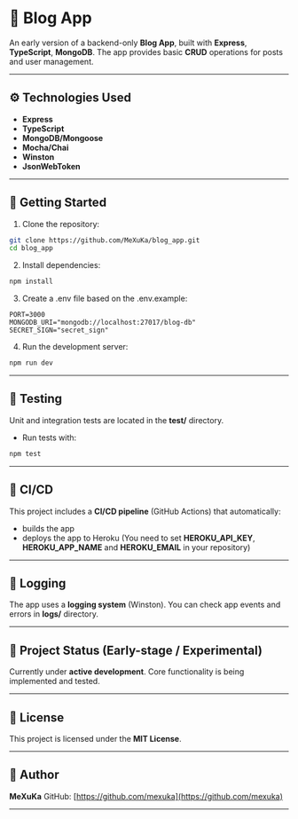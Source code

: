 # 📝 Blog App

An early version of a backend-only **Blog App**, built with **Express**, **TypeScript**, **MongoDB**. The app provides basic **CRUD** operations for posts and user management.

---

## ⚙️ Technologies Used

- **Express**
- **TypeScript**
- **MongoDB/Mongoose**
- **Mocha/Chai**
- **Winston**
- **JsonWebToken**

---

## 🚀 Getting Started

1. Clone the repository:

```bash
git clone https://github.com/MeXuKa/blog_app.git
cd blog_app
```

2. Install dependencies:

```bash
npm install
```

3. Create a .env file based on the .env.example:

```env
PORT=3000
MONGODB_URI="mongodb://localhost:27017/blog-db"
SECRET_SIGN="secret_sign"
```

4. Run the development server:

```bash
npm run dev
```

---

## 🧪 Testing

Unit and integration tests are located in the **test/** directory.

- Run tests with:

```bash
npm test
```

---

## 🔁 CI/CD

This project includes a **CI/CD pipeline** (GitHub Actions) that automatically:

- builds the app
- deploys the app to Heroku (You need to set **HEROKU_API_KEY**, **HEROKU_APP_NAME** and **HEROKU_EMAIL** in your repository)

---

## 📓 Logging

The app uses a **logging system** (Winston). You can check app events and errors in **logs/** directory.

---

## 📌 Project Status (Early-stage / Experimental)

Currently under **active development**. Core functionality is being implemented and tested.

---

## 📃 License

This project is licensed under the **MIT License**.

---

## 👤 Author

**MeXuKa**
GitHub: [https://github.com/mexuka](https://github.com/mexuka)

---